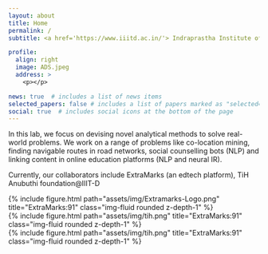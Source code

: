 ```yaml
---
layout: about
title: Home
permalink: /
subtitle: <a href='https://www.iiitd.ac.in/'> Indraprastha Institute of Information Technology</a>

profile:
  align: right
  image: ADS.jpeg
  address: >
    <p></p>

news: true  # includes a list of news items
selected_papers: false # includes a list of papers marked as "selected={true}"
social: true  # includes social icons at the bottom of the page
---
```

<p>
In this lab, we focus on devising novel analytical methods to solve real-world problems. We work on a range of problems like co-location mining, finding navigable routes in road networks, social counselling bots (NLP) and linking content in online education platforms (NLP and neural IR).
</p>
<p>
	Currently, our collaborators include ExtraMarks (an edtech platform), TiH Anubuthi foundation@IIIT-D
</p>
<div class="row">
    <div class="col-sm mt-2 mt-md-0">
        {% include figure.html path="assets/img/Extramarks-Logo.png" title="ExtraMarks:91" class="img-fluid rounded z-depth-1" %}
    </div>
  <div class="col-sm mt-2 mt-md-0">
        {% include figure.html path="assets/img/tih.png" title="ExtraMarks:91" class="img-fluid rounded z-depth-1" %}
    </div>
      <div class="col-sm mt-2 mt-md-0">
        {% include figure.html path="assets/img/tih.png" title="ExtraMarks:91" class="img-fluid rounded z-depth-1" %}
    </div>
</div>

